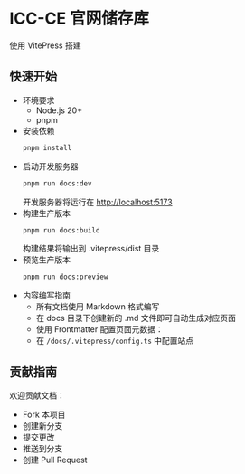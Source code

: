 # ICC-CE 官网储存库

使用 VitePress 搭建

## 快速开始
- 环境要求
  - Node.js 20+
  - pnpm
- 安装依赖
  ```bash
  pnpm install
  ```
- 启动开发服务器
  ```bash
  pnpm run docs:dev
  ```
  开发服务器将运行在 [http://localhost:5173](http://localhost:5173)
- 构建生产版本
  ```bash
  pnpm run docs:build
  ```
  构建结果将输出到 .vitepress/dist 目录
- 预览生产版本
  ```bash
  pnpm run docs:preview
- 内容编写指南
  - 所有文档使用 Markdown 格式编写
  - 在 docs 目录下创建新的 .md 文件即可自动生成对应页面
  - 使用 Frontmatter 配置页面元数据：
  - 在 `/docs/.vitepress/config.ts` 中配置站点

## 贡献指南
欢迎贡献文档：

- Fork 本项目
- 创建新分支
- 提交更改
- 推送到分支
- 创建 Pull Request
